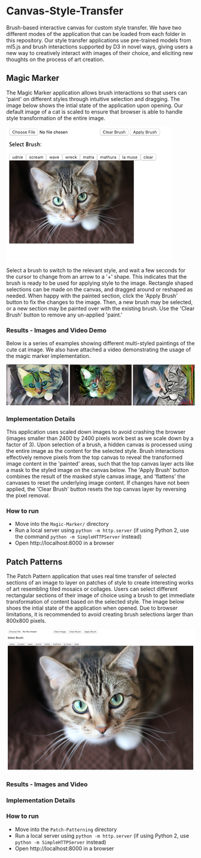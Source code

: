 # Canvas-Style-Transfer
Brush-based interactive canvas for custom style transfer. We have two different modes of the application that can be loaded from each folder in this repository. Our style transfer applications use pre-trained models from ml5.js and brush interactions supported by D3 in novel ways, giving users a new way to creatively interact with images of their choice, and eliciting new thoughts on the process of art creation.

## Magic Marker  
The Magic Marker application allows brush interactions so that users can 'paint' on different styles through intuitive selection and dragging. The image below shows the intial state of the application upon opening. Our default image of a cat is scaled to ensure that browser is able to handle style transformation of the entire image.

![](screenshot-magic-marker.png)

Select a brush to switch to the relevant style, and wait a few seconds for the cursor to change from an arrow to a '+' shape. This indicates that the brush is ready to be used for applying style to the image. Rectangle shaped selections can be made on the canvas, and dragged around or reshaped as needed. When happy with the painted section, click the 'Apply Brush' button to fix the changes to the image. Then, a new brush may be selected, or a new section may be painted over with the existing brush. Use the 'Clear Brush' button to remove any un-applied 'paint.' 

### Results - Images and Video Demo   
Below is a series of examples showing different multi-styled paintings of the cute cat image. We also have attached a video demonstrating the usage of the magic marker implementation. 

![](screenshot-magic-marker-paintings.png)

### Implementation Details
This application uses scaled down images to avoid crashing the browser (images smaller than 2400 by 2400 pixels work best as we scale down by a factor of 3). Upon selection of a brush, a hidden canvas is processed using the entire image as the content for the selected style. Brush interactions effectively remove pixels from the top canvas to reveal the transformed image content in the 'painted' areas, such that the top canvas layer acts like a mask to the styled image on the canvas below. The 'Apply Brush' button combines the result of the masked style canvas image, and 'flattens' the canvases to reset the underlying image content. If changes have not been applied, the 'Clear Brush' button resets the top canvas layer by reversing the pixel removal. 

### How to run
- Move into the `Magic-Marker/` directory 
- Run a local server using `python -m http.server` (if using Python 2, use the command `python -m SimpleHTTPServer` instead)
- Open http://localhost:8000 in a browser  



## Patch Patterns
The Patch Pattern application that uses real time transfer of selected sections of an image to layer on patches of style to create interesting works of art resembling tiled mosaics or collages. Users can select different rectangular sections of their image of choice using a brush to get immediate transformation of content based on the selected style. The image below shoes the intial state of the application when opened. Due to browser limitations, it is recommended to avoid creating brush selections larger than 800x800 pixels. 

![](screenshot-patch-patterning.png)

### Results - Images and Video

### Implementation Details

### How to run
- Move into the `Patch-Patterning` directory
- Run a local server using `python -m http.server` (if using Python 2, use `python -m SimpleHTTPServer` instead)
- Open http://localhost:8000 in a browser 
